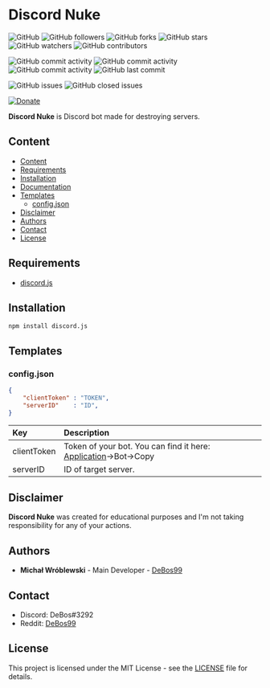 # Discord Nuke

![GitHub](https://img.shields.io/github/license/DeBos99/discord-nuke.svg?color=2020cc&labelColor=5050ff&style=for-the-badge)
![GitHub followers](https://img.shields.io/github/followers/DeBos99.svg?color=2020cc&labelColor=5050ff&style=for-the-badge)
![GitHub forks](https://img.shields.io/github/forks/DeBos99/discord-nuke.svg?color=2020cc&labelColor=5050ff&style=for-the-badge)
![GitHub stars](https://img.shields.io/github/stars/DeBos99/discord-nuke.svg?color=2020cc&labelColor=5050ff&style=for-the-badge)
![GitHub watchers](https://img.shields.io/github/watchers/DeBos99/discord-nuke.svg?color=2020cc&labelColor=5050ff&style=for-the-badge)
![GitHub contributors](https://img.shields.io/github/contributors/DeBos99/discord-nuke.svg?color=2020cc&labelColor=5050ff&style=for-the-badge)

![GitHub commit activity](https://img.shields.io/github/commit-activity/w/DeBos99/discord-nuke.svg?color=ffaa00&labelColor=ffaa30&style=for-the-badge)
![GitHub commit activity](https://img.shields.io/github/commit-activity/m/DeBos99/discord-nuke.svg?color=ffaa00&labelColor=ffaa30&style=for-the-badge)
![GitHub commit activity](https://img.shields.io/github/commit-activity/y/DeBos99/discord-nuke.svg?color=ffaa00&labelColor=ffaa30&style=for-the-badge)
![GitHub last commit](https://img.shields.io/github/last-commit/DeBos99/discord-nuke.svg?color=ffaa00&labelColor=ffaa30&style=for-the-badge)

![GitHub issues](https://img.shields.io/github/issues-raw/DeBos99/discord-nuke.svg?color=cc2020&labelColor=ff3030&style=for-the-badge)
![GitHub closed issues](https://img.shields.io/github/issues-closed-raw/DeBos99/discord-nuke.svg?color=10aa10&labelColor=30ff30&style=for-the-badge)

[![Donate](https://www.paypalobjects.com/en_US/i/btn/btn_donateCC_LG.gif)](https://www.paypal.com/cgi-bin/webscr?cmd=_s-xclick&hosted_button_id=NH8JV53DSVDMY)

**Discord Nuke** is Discord bot made for destroying servers.

## Content

- [Content](#content)
- [Requirements](#requirements)
- [Installation](#installation)
- [Documentation](#documentation)
- [Templates](#templates)
  - [config.json](#configjson)
- [Disclaimer](#disclaimer)
- [Authors](#authors)
- [Contact](#contact)
- [License](#license)

## Requirements

- [discord.js](https://www.npmjs.com/package/discord.js)

## Installation

`npm install discord.js`

## Templates

### config.json

```json
{
	"clientToken" : "TOKEN",
	"serverID"    : "ID",
}
```

| Key         | Description                                                                                                        |
| :---------- | :----------------------------------------------------------------------------------------------------------------- |
| clientToken | Token of your bot. You can find it here: [Application](https://discordapp.com/developers/applications/)->Bot->Copy |
| serverID    | ID of target server.                                                                                               |

## Disclaimer

**Discord Nuke** was created for educational purposes and I'm not taking responsibility for any of your actions.

## Authors

* **Michał Wróblewski** - Main Developer - [DeBos99](https://github.com/DeBos99)

## Contact

* Discord: DeBos#3292
* Reddit: [DeBos99](https://www.reddit.com/user/DeBos99)

## License

This project is licensed under the MIT License - see the [LICENSE](LICENSE) file for details.
